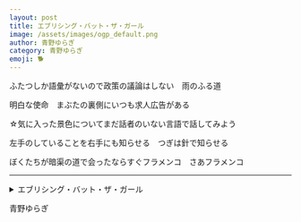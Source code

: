 ```yaml
---
layout: post
title: エブリシング・バット・ザ・ガール
image: /assets/images/ogp_default.png
author: 青野ゆらぎ
category: 青野ゆらぎ
emoji: 🐕
---
```


<div class="tanka-area"><div class="tanka">
<p>ふたつしか語彙がないので政策の議論はしない　雨のふる道</p>

<p>明白な使命　まぶたの裏側にいつも求人広告がある</p>

<p>☆気に入った景色についてまだ話者のいない言語で話してみよう</p>

<p>左手のしていることを右手にも知らせる　つぎは針で知らせる</p>

<p>ぼくたちが暗渠の道で会ったならすぐフラメンコ　さあフラメンコ</p>

</div></div>

---

<details><summary>エブリシング・バット・ザ・ガール</summary>
ふたつしか語彙がないので政策の議論はしない　雨のふる道<br/>
明白な使命　まぶたの裏側にいつも求人広告がある<br/>
☆気に入った景色についてまだ話者のいない言語で話してみよう<br/>
左手のしていることを右手にも知らせる　つぎは針で知らせる<br/>
ぼくたちが暗渠の道で会ったならすぐフラメンコ　さあフラメンコ<br/>
<br/>

</details>

青野ゆらぎ
